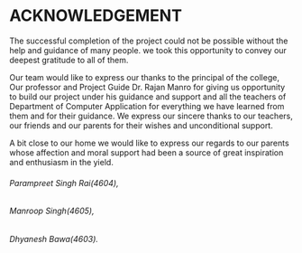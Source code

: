 # ACKNOWLEDGEMENT

The successful completion of the project could not be possible without the help and guidance of many people. we took this opportunity to convey our deepest gratitude to all of them.

Our team would like to express our thanks to the principal of the college, Our professor and Project Guide Dr. Rajan Manro for giving us opportunity to build our project under his guidance and support and all the teachers of Department of Computer Application for everything we have learned from them and for their guidance. We express our sincere thanks to our teachers, our friends and our parents for their wishes and unconditional support.

A bit  close to our home we would like to express our regards to our parents whose affection and moral support had been a source of great inspiration and enthusiasm in the yield.

###### Parampreet Singh Rai(4604),

###### Manroop Singh(4605),

###### Dhyanesh Bawa(4603).
